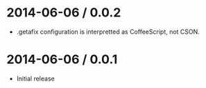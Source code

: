 2014-06-06 / 0.0.2
==================

* .getafix configuration is interpretted as CoffeeScript, not CSON.

2014-06-06 / 0.0.1
==================

* Initial release

